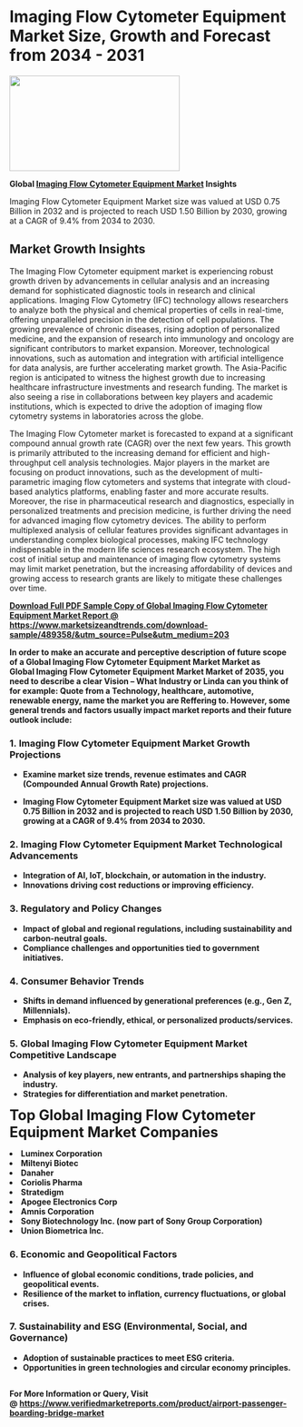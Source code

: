 <H1>Imaging Flow Cytometer Equipment Market Size, Growth and Forecast from 2034 - 2031</H1><img class="aligncenter size-medium wp-image-584254" src="https://thirdeyenews.in/wp-content/uploads/2034/09/Global-Market-Research-300x168.jpeg" alt="" width="300" height="168" /><p><strong>Global&nbsp;<a href="https://www.marketsizeandtrends.com/download-sample/489358/&amp;utm_source=Pulse&amp;utm_medium=203">Imaging Flow Cytometer Equipment Market</a> Insights</strong></p><p>Imaging Flow Cytometer Equipment Market size was valued at USD 0.75 Billion in 2032 and is projected to reach USD 1.50 Billion by 2030, growing at a CAGR of 9.4% from 2034 to 2030.</p><p><h2>Market Growth Insights</h2> <p>The Imaging Flow Cytometer equipment market is experiencing robust growth driven by advancements in cellular analysis and an increasing demand for sophisticated diagnostic tools in research and clinical applications. Imaging Flow Cytometry (IFC) technology allows researchers to analyze both the physical and chemical properties of cells in real-time, offering unparalleled precision in the detection of cell populations. The growing prevalence of chronic diseases, rising adoption of personalized medicine, and the expansion of research into immunology and oncology are significant contributors to market expansion. Moreover, technological innovations, such as automation and integration with artificial intelligence for data analysis, are further accelerating market growth. The Asia-Pacific region is anticipated to witness the highest growth due to increasing healthcare infrastructure investments and research funding. The market is also seeing a rise in collaborations between key players and academic institutions, which is expected to drive the adoption of imaging flow cytometry systems in laboratories across the globe.</p> <p><strong><a href="#"></a></strong></p> <p>The Imaging Flow Cytometer market is forecasted to expand at a significant compound annual growth rate (CAGR) over the next few years. This growth is primarily attributed to the increasing demand for efficient and high-throughput cell analysis technologies. Major players in the market are focusing on product innovations, such as the development of multi-parametric imaging flow cytometers and systems that integrate with cloud-based analytics platforms, enabling faster and more accurate results. Moreover, the rise in pharmaceutical research and diagnostics, especially in personalized treatments and precision medicine, is further driving the need for advanced imaging flow cytometry devices. The ability to perform multiplexed analysis of cellular features provides significant advantages in understanding complex biological processes, making IFC technology indispensable in the modern life sciences research ecosystem. The high cost of initial setup and maintenance of imaging flow cytometry systems may limit market penetration, but the increasing affordability of devices and growing access to research grants are likely to mitigate these challenges over time.</p> <p><strong><a href="#"></p><p><span class=""><strong>Download Full PDF Sample Copy of Global Imaging Flow Cytometer Equipment Market Report</strong> @ <a href="https://www.marketsizeandtrends.com/download-sample/489358/&amp;utm_source=Pulse&amp;utm_medium=203" target="_blank">https://www.marketsizeandtrends.com/download-sample/489358/&amp;utm_source=Pulse&amp;utm_medium=203</a></span></p><p>In order to make an accurate and perceptive description of future scope of a Global&nbsp;Imaging Flow Cytometer Equipment Market Market as Global&nbsp;Imaging Flow Cytometer Equipment Market Market of 2035, you need to describe a clear Vision &ndash; What Industry or Linda can you think of for example: Quote from a Technology, healthcare, automotive, renewable energy, name the market you are Reffering to. However, some general trends and factors usually impact market reports and their future outlook include:</p><h3>1.&nbsp;<strong>Imaging Flow Cytometer Equipment Market Growth Projections</strong></h3><ul><li>Examine market size trends, revenue estimates and CAGR (Compounded Annual Growth Rate) projections.</li><li><p>Imaging Flow Cytometer Equipment Market size was valued at USD 0.75 Billion in 2032 and is projected to reach USD 1.50 Billion by 2030, growing at a CAGR of 9.4% from 2034 to 2030.</p></li></ul><h3>2.&nbsp;<strong>Imaging Flow Cytometer Equipment Market Technological Advancements</strong></h3><ul><li>Integration of AI, IoT, blockchain, or automation in the industry.</li><li>Innovations driving cost reductions or improving efficiency.</li></ul><h3>3.&nbsp;<strong>Regulatory and Policy Changes</strong></h3><ul><li>Impact of global and regional regulations, including sustainability and carbon-neutral goals.</li><li>Compliance challenges and opportunities tied to government initiatives.</li></ul><h3>4.&nbsp;<strong>Consumer Behavior Trends</strong></h3><ul><li>Shifts in demand influenced by generational preferences (e.g., Gen Z, Millennials).</li><li>Emphasis on eco-friendly, ethical, or personalized products/services.</li></ul><h3>5.&nbsp;<strong>Global Imaging Flow Cytometer Equipment Market Competitive Landscape</strong></h3><ul><li>Analysis of key players, new entrants, and partnerships shaping the industry.</li><li>Strategies for differentiation and market penetration.</li></ul><p data-pm-slice="1 1 []"><span style="color: inherit; font-family: inherit; font-size: 25px;">Top Global Imaging Flow Cytometer Equipment Market Companies</span></p><div class="" data-test-id=""><p><li>Luminex Corporation</li><li> Miltenyi Biotec</li><li> Danaher</li><li> Coriolis Pharma</li><li> Stratedigm</li><li> Apogee Electronics Corp</li><li> Amnis Corporation</li><li> Sony Biotechnology Inc. (now part of Sony Group Corporation)</li><li> Union Biometrica Inc.</li></p></div><h3>6.&nbsp;<strong>Economic and Geopolitical Factors</strong></h3><ul><li>Influence of global economic conditions, trade policies, and geopolitical events.</li><li>Resilience of the market to inflation, currency fluctuations, or global crises.</li></ul><h3>7.&nbsp;<strong>Sustainability and ESG (Environmental, Social, and Governance)</strong></h3><ul><li>Adoption of sustainable practices to meet ESG criteria.</li><li>Opportunities in green technologies and circular economy principles.</li></ul><h2><strong style="font-size: 14px;">For More Information or Query, Visit @&nbsp;</strong><a style="background-color: #ffffff; font-size: 14px;" href="https://www.marketsizeandtrends.com/report/imaging-flow-cytometer-equipment-market/" target="_blank">https://www.verifiedmarketreports.com/product/airport-passenger-boarding-bridge-market</a></h2>
